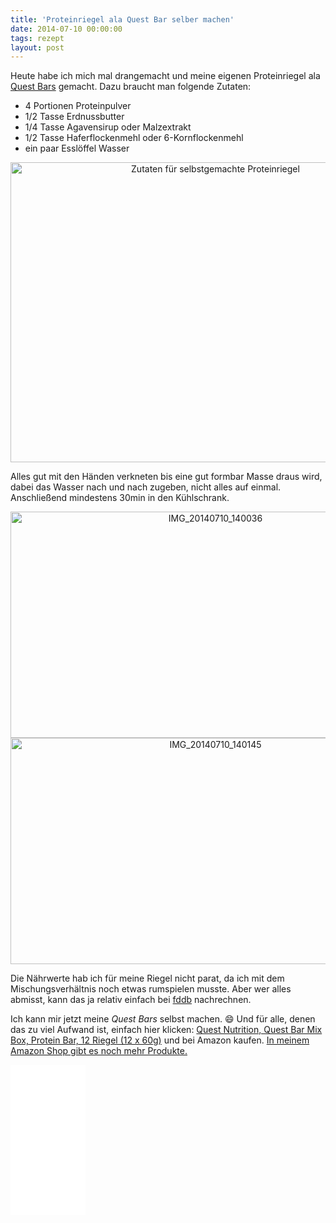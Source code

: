 ```yaml
---
title: 'Proteinriegel ala Quest Bar selber machen'
date: 2014-07-10 00:00:00 
tags: rezept
layout: post
---
```

Heute habe ich mich mal drangemacht und meine eigenen Proteinriegel ala [Quest Bars][1] gemacht. Dazu braucht man folgende Zutaten:

* 4 Portionen Proteinpulver
* 1/2 Tasse Erdnussbutter
* 1/4 Tasse Agavensirup oder Malzextrakt
* 1/2 Tasse Haferflockenmehl oder 6-Kornflockenmehl
* ein paar Esslöffel Wasser

<center><a href="https://www.flickr.com/photos/cringe/14616614731/" title="Zutaten für selbstgemachte Proteinriegel by cringe, on Flickr"><img src="https://farm3.staticflickr.com/2923/14616614731_b9dc5a1f10_z.jpg" width="640" height="480" alt="Zutaten für selbstgemachte Proteinriegel"></a></center>

Alles gut mit den Händen verkneten bis eine gut formbar Masse draus wird, dabei das Wasser nach und nach zugeben, nicht alles auf einmal. Anschließend mindestens 30min in den Kühlschrank.
 
<center>
<a href="https://www.flickr.com/photos/cringe/14616600691/" title="IMG_20140710_140036 by cringe, on Flickr"><img src="https://farm3.staticflickr.com/2899/14616600691_8701ff14a1_z.jpg" width="640" height="362" alt="IMG_20140710_140036"></a>
<a href="https://www.flickr.com/photos/cringe/14619290782/" title="IMG_20140710_140145 by cringe, on Flickr"><img src="https://farm4.staticflickr.com/3926/14619290782_3209b82ace_z.jpg" width="640" height="362" alt="IMG_20140710_140145"></a></center>

Die Nährwerte hab ich für meine Riegel nicht parat, da ich mit dem Mischungsverhältnis noch etwas rumspielen musste. Aber wer alles abmisst, kann das ja relativ einfach bei [fddb][0] nachrechnen.

Ich kann mir jetzt meine *Quest Bars* selbst machen. :smile: Und für alle, denen das zu viel Aufwand ist, einfach hier klicken: <a href="http://www.amazon.de/gp/offer-listing/B00KPHJRO8/ref=as_li_tl?ie=UTF8&camp=1638&creative=6742&creativeASIN=B00KPHJRO8&linkCode=am2&tag=ghost040-21&linkId=LG6V6HTZGLB7WRAT">Quest Nutrition, Quest Bar Mix Box, Protein Bar, 12 Riegel (12 x 60g)</a><img src="http://ir-de.amazon-adsystem.com/e/ir?t=ghost040-21&l=as2&o=3&a=B00KPHJRO8" width="1" height="1" border="0" alt="" style="display:none; border:none !important; margin:0px !important;" /> und bei Amazon kaufen. [In meinem Amazon Shop gibt es noch mehr Produkte.][2]

<iframe style="width:120px;height:240px;" marginwidth="0" marginheight="0" scrolling="no" frameborder="0" src="//ws-eu.amazon-adsystem.com/widgets/q?ServiceVersion=20070822&OneJS=1&Operation=GetAdHtml&MarketPlace=DE&source=ac&ref=tf_til&ad_type=product_link&tracking_id=ghost040-21&marketplace=amazon&region=DE&placement=B00KPHJRO8&asins=B00KPHJRO8&show_border=true&link_opens_in_new_window=true&linkId=RLWY66OJWAAXTWIE">
</iframe>

[0]: http://fddb.info
[1]: http://www.questproteinbar.com
[2]: http://astore.amazon.de/ghost040-21

